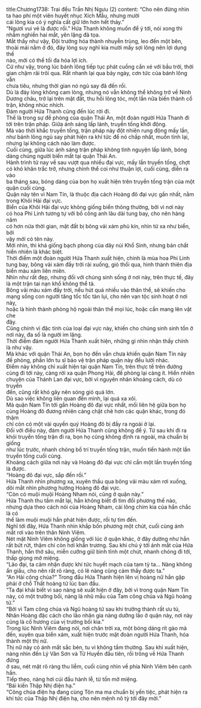 title:Chương1738: Trai đểu Trần Nhị Ngưu (2)
content:
“Cho nên đừng nhìn ta hao phí một viên huyết nhục Xích Mẫu, nhưng mười<br>cái lông kia có ý nghĩa cất giữ lớn hơn hết thảy.”<br>“Ngươi vui vẻ là được rồi.” Hứa Thanh không muốn để ý tới, nói xong thì<br>nhắm nghiền hai mắt, yên lặng đả tọa.<br>Mắt thấy như vậy, Đội trưởng hóa thành nhuyễn trùng, leo đến một bên,<br>thoải mái nằm ở đó, đáy lòng suy nghĩ kia mười mấy sợi lông nên lợi dụng thế<br>nào, mới có thể tối đa hóa lợi ích.<br>Cứ như vậy, trong lúc bánh lông tiếp tục phát cuồng cắn xé với bầu trời, thời<br>gian chậm rãi trôi qua. Rất nhanh lại qua bảy ngày, cơn tức của bánh lông vẫn<br>chưa tiêu, nhưng thời gian nó ngủ say đã đến rồi.<br>Dù là đáy lòng không cam lòng, nhưng nó vẫn không thể không trở về Ninh<br>Dương châu, trở lại trên mặt đất, thu hồi lông tóc, một lần nữa biến thành cổ<br>trận, không nhúc nhích.<br>Đám người Hứa Thanh cũng đến lúc rời đi.<br>Thế là trong sự đề phòng của quận Thái An, một đoàn người Hứa Thanh đi<br>tới trên trận pháp. Giữa ánh sáng lấp lánh, truyền tống khởi động.<br>Mà vào thời khắc truyền tống, trận pháp này đột nhiên rung động mấy lần,<br>như bánh lông ngủ say phát hiện ra khí tức để nó chấp nhất, muốn tỉnh lại,<br>nhưng lại không cách nào làm được.<br>Cuối cùng, giữa lúc ánh sáng trận pháp không tình nguyện lấp lánh, bóng<br>dáng chúng người biến mất tại quận Thái An.<br>Hành trình từ nay về sau vượt qua nhiều đại vực, mấy lần truyền tống, chợt<br>có khó khăn trắc trở, nhưng chỉnh thể coi như thuận lợi, cuối cùng, diễn ra vào<br>ba tháng sau, bóng dáng của bọn họ xuất hiện trên truyền tống trận của một<br>quận cuối cùng.<br>Quận này tên vì Nam Tín, là thuộc địa cách Hoàng đô đại vực gần nhất, nằm<br>trong Khôi Hải đại vực.<br>Biển của Khôi Hải đại vực không giống biển thông thường, bởi vì nơi này<br>có hoa Phi Linh tương tự với bồ công anh lâu dài tung bay, cho nên hàng năm<br>có hơn nửa thời gian, mặt đất bị bông vải xám phủ kín, nhìn từ xa như biển, bởi<br>vậy mới có tên này.<br>Mới nhìn, thì khá giống bạch phong của dãy núi Khổ Sinh, nhưng bản chất<br>hiển nhiên là khác biệt.<br>Thời điểm một đoàn người Hứa Thanh xuất hiện, chính là mùa hoa Phi Linh<br>tung bay, bông vải xám đầy trời rải xuống, gió thổi qua, hình thành thiên địa<br>biển màu xám liên miên.<br>Nhìn như rất đẹp, nhưng đối với chúng sinh sống ở nơi này, trên thực tế, đây<br>là một trận tai nạn khổ không thể tả.<br>Bông vải màu xám đầy trời, nếu hút quá nhiều vào thân thể, sẽ khiến cho<br>mạng sống con người tăng tốc tốc tàn lụi, cho nên vạn tộc sinh hoạt ở nơi này,<br>hoặc là hình thành phòng hộ ngoài thân thể mọi lúc, hoặc cần mang lên vật che<br>đậy.<br>Cũng chính vì đặc tính của loại đại vực này, khiến cho chúng sinh sinh tồn ở<br>nơi này, đa số là người im lặng.<br>Thời điểm đám người Hứa Thanh xuất hiện, những gì nhìn nhận thấy chính<br>là như vậy.<br>Mà khác với quận Thái An, bọn họ đến vẫn chưa khiến quận Nam Tín này<br>đề phòng, phần lớn tu sĩ bảo vệ trận pháp quận này đều lười nhác.<br>Điểm này không chỉ xuất hiện tại quận Nam Tín, trên thực tế trên đường<br>cùng đi tới này, càng rời xa quận Phong Hải, đề phòng lại càng ít. Hiển nhiên<br>chuyện của Thánh Lan đại vực, bởi vì nguyên nhân khoảng cách, dù có truyền<br>đến, cũng rất khó gây nên sóng gió quá lớn.<br>Dù sao việc không liên quan đến mình, lại quá xa xôi.<br>Mà quận Nam Tín tới gần Hoàng đô đại vực nhất, mối liên hệ giữa bọn họ<br>cùng Hoàng đô đương nhiên càng chặt chẽ hơn các quận khác, trong đó thậm<br>chí còn có một vài quyền quý Hoàng đô bị đầy ra ngoài ở lại.<br>Đối với điều này, đám người Hứa Thanh cũng không để ý. Từ sau khi đi ra<br>khỏi truyền tống trận đi ra, bọn họ cũng không định ra ngoài, mà chuẩn bị giống<br>như lúc trước, nhanh chóng bố trí truyền tống trận, muốn tiến hành một lần<br>truyền tống cuối cùng.<br>Khoảng cách giữa nơi này và Hoàng đô đại vực chỉ cần một lần truyền tống<br>là được.<br>“Hoàng đô đại vực, sắp đến rồi.”<br>Hứa Thanh nhìn phương xa, xuyên thấu qua bông vải màu xám rơi xuống,<br>dõi mắt nhìn phương hướng Hoàng đô đại vực.<br>“Còn có muội muội Hoàng Nham nói, cũng ở quận này.”<br>Hứa Thanh thu tầm mắt lại, hắn không biết đi tìm đối phương thế nào,<br>nhưng dựa theo cách nói của Hoàng Nham, cái lông chim kia của hắn chắc là có<br>thể làm muội muội hắn phát hiện được, rồi tự tìm đến.<br>Nghĩ tới đây, Hứa Thanh nhìn khắp bốn phương một chút, cuối cùng ánh<br>mắt rơi vào trên thân Ninh Viêm.<br>Nét mặt Ninh Viêm không giống với lúc ở quận khác, ở đây dường như hắn<br>rất bứt rứt, thậm chí còn hơi khẩn trương. Sau khi chú ý tới ánh mắt của Hứa<br>Thanh, hắn thở sâu, miễn cưỡng giữ bình tĩnh một chút, nhanh chóng đi tới,<br>thấp giọng mở miệng.<br>“Lão đại, ta cảm nhận được khí tức huyết mạch của tam tỷ ta… Nàng không<br>ẩn giấu, cho nên rất rõ ràng, có lẽ nàng cũng cảm thấy được ta.”<br>“An Hải công chúa?” Trong đầu Hứa Thanh hiện lên vị hoàng nữ hắn gặp<br>phải ở chỗ Thất hoàng tử lúc ban đầu.<br>“Ta đại khái biết vì sao nàng sẽ xuất hiện ở đây, bởi vì trong quận Nam Tín<br>này, có một trưởng bối, nàng là nhũ mẫu của Tam công chúa và Ngũ hoàng tử.”<br>“Bởi vì Tam công chúa và Ngũ hoàng tử sau khi trưởng thành rất ưu tú,<br>Nhân Hoàng đặc cách cho lão nhân gia nàng dưỡng lão ở quận này, nơi này<br>cũng là cố hương của vị trưởng bối kia.”<br>Trong lúc Ninh Viêm đang nói, nơi chân trời xa, một bóng dáng rít gào mà<br>đến, xuyên qua biển xám, xuất hiện trước mặt đoàn người Hứa Thanh, hóa<br>thành một thị nữ.<br>Thị nữ này có ánh mắt sắc bén, tu vi không tầm thường. Sau khi xuất hiện,<br>nàng nhìn đến Lý Vân Sơn và Tử Huyền đầu tiên, rồi trông về Hứa Thanh đứng<br>ở sau, nét mặt rõ ràng thu liễm, cuối cùng nhìn về phía Ninh Viêm bên cạnh<br>hắn.<br>Tiếp theo, nàng hơi cúi đầu hành lễ, từ tốn mở miệng.<br>“Bái kiến Thập Nhị điện hạ.”<br>“Công chúa điện hạ đang cùng Tôn ma ma chuẩn bị yến tiệc, phát hiện ra<br>khí tức của Thập Nhị điện hạ, cho nên mệnh nô tỳ tới đây mời.”